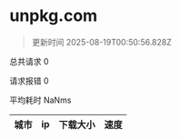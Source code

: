 
  # unpkg.com

  > 更新时间 2025-08-19T00:50:56.828Z
  
  总共请求 0

  请求报错 0

  平均耗时 NaNms

|城市|ip|下载大小|速度|
|-----|----------|---|---|

  